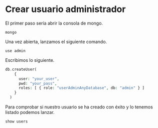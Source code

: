 # Crear usuario administrador

El primer paso sería abrir la consola de mongo.

```
mongo
```

Una vez abierta, lanzamos el siguiente comando.

```
use admin
```

Escribimos lo siguiente.

```php
db.createUser(
    {
      user: "your_user",
      pwd: "your_pass",
      roles: [ { role: "userAdminAnyDatabase", db: "admin" } ]
    }
  )
```

Para comprobar si nuestro usuario se ha creado con éxito y lo tenemos listado podemos lanzar.

```
show users
```

